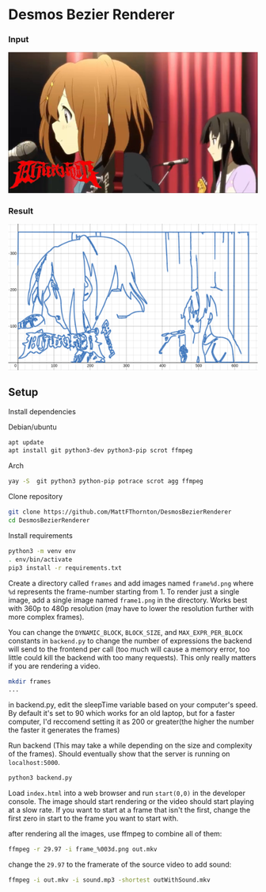 # Desmos Bezier Renderer


### Input
![](github/input.png)

### Result
![](github/output.png)

## Setup
Install dependencies

Debian/ubuntu

```sh
apt update
apt install git python3-dev python3-pip scrot ffmpeg
```
Arch

```sh
yay -S  git python3 python-pip potrace scrot agg ffmpeg
```


Clone repository
```sh
git clone https://github.com/MattFThornton/DesmosBezierRenderer
cd DesmosBezierRenderer
```

Install requirements
```sh
python3 -m venv env
. env/bin/activate
pip3 install -r requirements.txt
```

Create a directory called `frames` and add images named `frame%d.png` where `%d` represents the frame-number starting from 1. To render just a single image, add a single image named `frame1.png` in the directory. Works best with 360p to 480p resolution (may have to lower the resolution further with more complex frames). 

You can change the `DYNAMIC_BLOCK`, `BLOCK_SIZE`, and `MAX_EXPR_PER_BLOCK` constants in `backend.py` to change the number of expressions the backend will send to the frontend per call (too much will cause a memory error, too little could kill the backend with too many requests). This only really matters if you are rendering a video.
```sh
mkdir frames
...
```
in backend.py, edit the sleepTime variable based on your computer's speed. By default it's set to 90 which works for an old laptop, but for a faster computer, I'd reccomend setting it as 200 or greater(the higher the number the faster it generates the frames)


Run backend (This may take a while depending on the size and complexity of the frames). Should eventually show that the server is running on `localhost:5000`.
```sh
python3 backend.py
```

Load `index.html` into a web browser and run `start(0,0)` in the developer console. The image should start rendering or the video should start playing at a slow rate. If you want to start at a frame that isn't the first, change the first zero in start to the frame you want to start with.

after rendering all the images, use ffmpeg to combine all of them:

```sh
ffmpeg -r 29.97 -i frame_%003d.png out.mkv
```
change the `29.97` to the framerate of the source video to add sound: 

```sh
ffmpeg -i out.mkv -i sound.mp3 -shortest outWithSound.mkv
```

